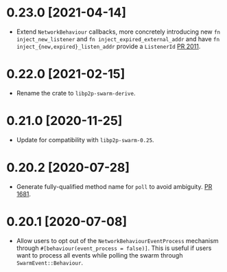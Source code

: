# 0.23.0 [2021-04-14]

- Extend `NetworkBehaviour` callbacks, more concretely introducing new `fn
  inject_new_listener` and `fn inject_expired_external_addr` and have `fn
  inject_{new,expired}_listen_addr` provide a `ListenerId` [PR
  2011](https://github.com/libp2p/rust-libp2p/pull/2011).

# 0.22.0 [2021-02-15]

- Rename the crate to `libp2p-swarm-derive`.

# 0.21.0 [2020-11-25]

- Update for compatibility with `libp2p-swarm-0.25`.

# 0.20.2 [2020-07-28]

- Generate fully-qualified method name for `poll` to avoid
ambiguity. [PR 1681](https://github.com/libp2p/rust-libp2p/pull/1681).

# 0.20.1 [2020-07-08]

- Allow users to opt out of the `NetworkBehaviourEventProcess`
mechanism through `#[behaviour(event_process = false)]`. This is
useful if users want to process all events while polling the
swarm through `SwarmEvent::Behaviour`.
